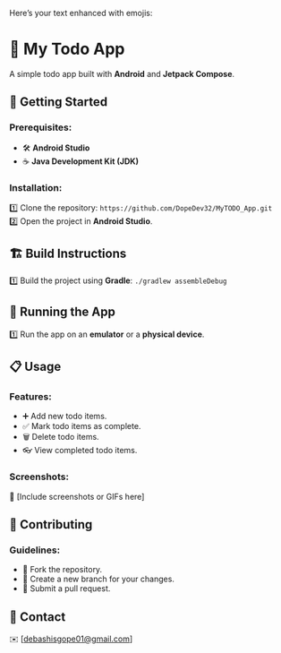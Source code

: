 Here’s your text enhanced with emojis:



# 📝 **My Todo App**  

A simple todo app built with **Android** and **Jetpack Compose**.  



## 🚀 **Getting Started**  

### **Prerequisites:**  
* 🛠️ **Android Studio**  
* ☕ **Java Development Kit (JDK)**  

### **Installation:**  
1️⃣ Clone the repository: `https://github.com/DopeDev32/MyTODO_App.git`  
2️⃣ Open the project in **Android Studio**.  



## 🏗️ **Build Instructions**  
1️⃣ Build the project using **Gradle**: `./gradlew assembleDebug`  



## 📱 **Running the App**  
1️⃣ Run the app on an **emulator** or a **physical device**.  



## 📋 **Usage**  

### **Features:**  
* ➕ Add new todo items.  
* ✅ Mark todo items as complete.  
* 🗑️ Delete todo items.  
* 👓 View completed todo items.  

### **Screenshots:**  
📸 [Include screenshots or GIFs here]  


## 🤝 **Contributing**  

### **Guidelines:**  
* 🍴 Fork the repository.  
* 🌿 Create a new branch for your changes.  
* 🔄 Submit a pull request.  



## 📧 **Contact**  
✉️ [debashisgope01@gmail.com]  

